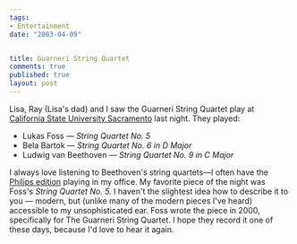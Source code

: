 ```yaml
--- 
tags:
- Entertainment
date: "2003-04-09"


title: Guarneri String Quartet
comments: true
published: true
layout: post
---
```


Lisa, Ray (Lisa's dad) and I saw the Guarneri String Quartet play at <a href="http://www.csus.edu">California State University Sacramento</a> last night. They played:
<ul>
	<li>Lukas Foss — <em>String Quartet No. 5</em></li>
	<li>Bela Bartok — <em>String Quartet No. 6 in D Major</em></li>
	<li>Ludwig van Beethoven — <em>String Quartet No. 9 in C Major</em></li>
</ul>
I always love listening to Beethoven's string quartets—I often have the <a href="http://www.amazon.com/exec/obidos/ASIN/B0000041LL/dalehemer-20">Philips edition</a> playing in my office. My favorite piece of the night was Foss's <em>String Quartet No. 5.</em> I haven't the slightest idea how to describe it to you — modern, but (unlike many of the modern pieces I've heard) accessible to my unsophisticated ear. Foss wrote the piece in 2000, specifically for The Guarneri String Quartet. I hope they record it one of these days, because I'd love to hear it again.
